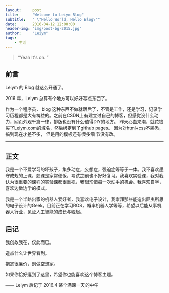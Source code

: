 ```yaml
---
layout:     post
title:      "Welcome to Leiym Blog"
subtitle:   " \"Hello World, Hello Blog\""
date:       2016-04-12 12:00:00
header-img: "img/post-bg-2015.jpg"
author:     "Leiym"
tags:
    - 生活
---
```


> “Yeah It's on. ”


## 前言

Leiym 的 Blog 就这么开通了。

2016 年，Leiym 总算有个地方可以好好写点东西了。

作为一个程序员， blog 这种东西不做就落后了，不管是工作，还是学习，记录学习历程都是大有裨益的。之前在CSDN上有建立过自己的博客，但感觉没什么动力，网页外观千篇一律，排版也没有什么值得DIY的地方。
昨天心血来潮，就花钱买了Leiym.com的域名，然后绑定到了github pages。 因为对html+css不熟悉， 搞到现在才差不多， 但是用的模板还有很多细 节没有改。 

---

## 正文

我是一个不爱学习的坏孩子，集多动症，妄想症，强迫症等等于一体。我不喜欢墨守成规的上课，翘课是家常便饭，考试之前也不好好复习。我喜欢实验课，我对我认为很重要的课程的实验课都很重视，我很珍惜每一次动手的机会。我喜欢自学，喜欢边做边学的模式。

我是一个半路出家的机器人爱好者，我喜欢电子设计，我崇拜那些能造出匪夷所思的电子设计的Geek。目前正在学习ROS，概率机器人学等等，希望以后能从事机器人行业，见证人工智能的成长与崛起。

## 后记

我创故我在，仅此而已。

造点什么让世界看到。

抱怨很廉价，别做空想家。

如果你恰好逛到了这里，希望你也能喜欢这个博客主题。

—— Leiym 后记于 2016.4 某个满课一天的中午
